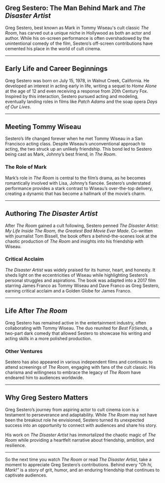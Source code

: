 ## Greg Sestero: The Man Behind Mark and *The Disaster Artist*

Greg Sestero, best known as Mark in Tommy Wiseau's cult classic *The Room*, has carved out a unique niche in Hollywood as both an actor and author. While his on-screen performance is often overshadowed by the unintentional comedy of the film, Sestero’s off-screen contributions have cemented his place in the world of cult cinema.

---

## **Early Life and Career Beginnings**

Greg Sestero was born on July 15, 1978, in Walnut Creek, California. He developed an interest in acting early in life, writing a sequel to *Home Alone* at the age of 12 and even receiving a response from 20th Century Fox. Inspired by this interaction, Sestero pursued acting and modeling, eventually landing roles in films like *Patch Adams* and the soap opera *Days of Our Lives*.

---

## **Meeting Tommy Wiseau**

Sestero’s life changed forever when he met Tommy Wiseau in a San Francisco acting class. Despite Wiseau’s unconventional approach to acting, the two struck up an unlikely friendship. This bond led to Sestero being cast as Mark, Johnny’s best friend, in *The Room*.

### **The Role of Mark**

Mark’s role in *The Room* is central to the film’s drama, as he becomes romantically involved with Lisa, Johnny’s fiancée. Sestero’s understated performance provides a stark contrast to Wiseau’s over-the-top delivery, creating a dynamic that has become a hallmark of the movie’s charm.

---

## **Authoring *The Disaster Artist***

After *The Room* gained a cult following, Sestero penned *The Disaster Artist: My Life Inside The Room, the Greatest Bad Movie Ever Made*. Co-written with journalist Tom Bissell, the book offers a behind-the-scenes look at the chaotic production of *The Room* and insights into his friendship with Wiseau.

### **Critical Acclaim**

*The Disaster Artist* was widely praised for its humor, heart, and honesty. It sheds light on the eccentricities of Wiseau while highlighting Sestero’s personal struggles and aspirations. The book was adapted into a 2017 film starring James Franco as Tommy Wiseau and Dave Franco as Greg Sestero, earning critical acclaim and a Golden Globe for James Franco.

---

## **Life After *The Room***

Greg Sestero has remained active in the entertainment industry, often collaborating with Tommy Wiseau. The duo reunited for *Best F(r)iends*, a two-part dark comedy that allowed Sestero to showcase his writing and acting skills in a more polished production.

### **Other Ventures**

Sestero has also appeared in various independent films and continues to attend screenings of *The Room*, engaging with fans of the cult classic. His charisma and willingness to embrace the legacy of *The Room* have endeared him to audiences worldwide.

---

## **Why Greg Sestero Matters**

Greg Sestero’s journey from aspiring actor to cult cinema icon is a testament to perseverance and adaptability. While *The Room* may not have been the breakout role he envisioned, Sestero turned its unexpected success into an opportunity to connect with audiences and share his story.

His work on *The Disaster Artist* has immortalized the chaotic magic of *The Room* while providing a heartfelt narrative about friendship, ambition, and resilience.

---

So the next time you watch *The Room* or read *The Disaster Artist*, take a moment to appreciate Greg Sestero’s contributions. Behind every *"Oh hi, Mark!"* is a story of grit, humor, and an enduring friendship that continues to captivate audiences.


